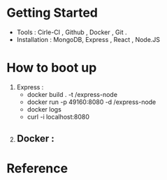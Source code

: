 # Getting Started
- Tools : Cirle-CI , Github , Docker , Git .
- Installation : MongoDB, Express , React , Node.JS
# How to boot up
1. Express :
   - docker build . -t /express-node
   - docker run -p 49160:8080 -d <your username>/express-node
   - docker logs <container id>
   - curl -i localhost:8080
2. Docker :
   - 
# Reference